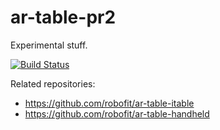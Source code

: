 # ar-table-pr2
Experimental stuff. 

[![Build Status](https://travis-ci.org/robofit/ar-table-pr2.svg)](https://travis-ci.org/robofit/ar-table-pr2)
 
Related repositories:
 - https://github.com/robofit/ar-table-itable
 - https://github.com/robofit/ar-table-handheld
